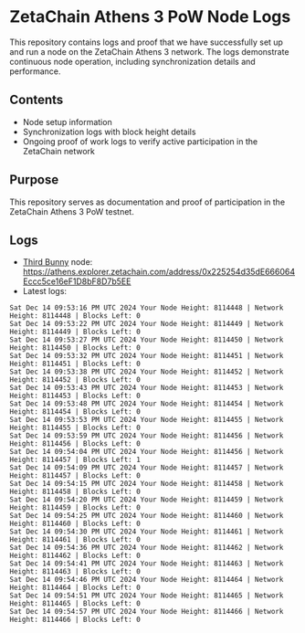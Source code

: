 # ZetaChain Athens 3 PoW Node Logs
This repository contains logs and proof that we have successfully set up and run a node on the ZetaChain Athens 3 network. The logs demonstrate continuous node operation, including synchronization details and performance.

## Contents
- Node setup information
- Synchronization logs with block height details
- Ongoing proof of work logs to verify active participation in the ZetaChain network

## Purpose
This repository serves as documentation and proof of participation in the ZetaChain Athens 3 PoW testnet.

## Logs

- [Third Bunny](https://thirdbunny.xyz/) node: https://athens.explorer.zetachain.com/address/0x225254d35dE666064Eccc5ce16eF1D8bF8D7b5EE
- Latest logs:
```
Sat Dec 14 09:53:16 PM UTC 2024 Your Node Height: 8114448 | Network Height: 8114448 | Blocks Left: 0
Sat Dec 14 09:53:22 PM UTC 2024 Your Node Height: 8114449 | Network Height: 8114449 | Blocks Left: 0
Sat Dec 14 09:53:27 PM UTC 2024 Your Node Height: 8114450 | Network Height: 8114450 | Blocks Left: 0
Sat Dec 14 09:53:32 PM UTC 2024 Your Node Height: 8114451 | Network Height: 8114451 | Blocks Left: 0
Sat Dec 14 09:53:38 PM UTC 2024 Your Node Height: 8114452 | Network Height: 8114452 | Blocks Left: 0
Sat Dec 14 09:53:43 PM UTC 2024 Your Node Height: 8114453 | Network Height: 8114453 | Blocks Left: 0
Sat Dec 14 09:53:48 PM UTC 2024 Your Node Height: 8114454 | Network Height: 8114454 | Blocks Left: 0
Sat Dec 14 09:53:53 PM UTC 2024 Your Node Height: 8114455 | Network Height: 8114455 | Blocks Left: 0
Sat Dec 14 09:53:59 PM UTC 2024 Your Node Height: 8114456 | Network Height: 8114456 | Blocks Left: 0
Sat Dec 14 09:54:04 PM UTC 2024 Your Node Height: 8114456 | Network Height: 8114457 | Blocks Left: 1
Sat Dec 14 09:54:09 PM UTC 2024 Your Node Height: 8114457 | Network Height: 8114457 | Blocks Left: 0
Sat Dec 14 09:54:15 PM UTC 2024 Your Node Height: 8114458 | Network Height: 8114458 | Blocks Left: 0
Sat Dec 14 09:54:20 PM UTC 2024 Your Node Height: 8114459 | Network Height: 8114459 | Blocks Left: 0
Sat Dec 14 09:54:25 PM UTC 2024 Your Node Height: 8114460 | Network Height: 8114460 | Blocks Left: 0
Sat Dec 14 09:54:30 PM UTC 2024 Your Node Height: 8114461 | Network Height: 8114461 | Blocks Left: 0
Sat Dec 14 09:54:36 PM UTC 2024 Your Node Height: 8114462 | Network Height: 8114462 | Blocks Left: 0
Sat Dec 14 09:54:41 PM UTC 2024 Your Node Height: 8114463 | Network Height: 8114463 | Blocks Left: 0
Sat Dec 14 09:54:46 PM UTC 2024 Your Node Height: 8114464 | Network Height: 8114464 | Blocks Left: 0
Sat Dec 14 09:54:51 PM UTC 2024 Your Node Height: 8114465 | Network Height: 8114465 | Blocks Left: 0
Sat Dec 14 09:54:57 PM UTC 2024 Your Node Height: 8114466 | Network Height: 8114466 | Blocks Left: 0
```
